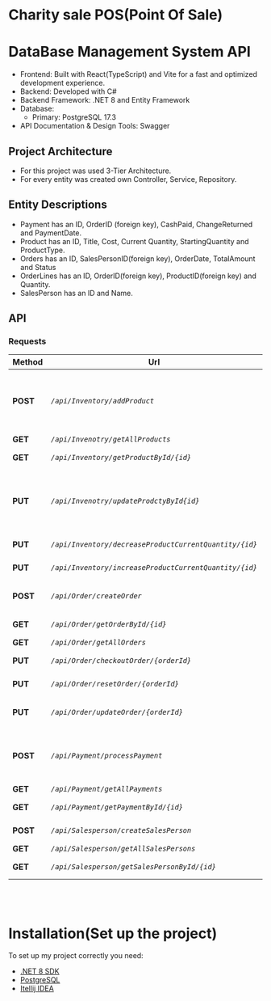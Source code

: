 # Charity sale POS(Point Of Sale)

# DataBase Management System API

- Frontend: Built with React(TypeScript) and Vite for a fast and optimized development experience.
- Backend: Developed with C#
- Backend Framework: .NET 8 and Entity Framework
- Database:
    - Primary: PostgreSQL 17.3
- API Documentation & Design Tools: Swagger

## Project Architecture

- For this project was used 3-Tier Architecture.
- For every entity was created own Controller, Service, Repository.

## Entity Descriptions

- Payment has an ID, OrderID (foreign key), CashPaid, ChangeReturned and PaymentDate.
- Product has an ID, Title, Cost, Current Quantity, StartingQuantity and ProductType.
- Orders has an ID, SalesPersonID(foreign key), OrderDate, TotalAmount and Status
- OrderLines has an ID, OrderID(foreign key), ProductID(foreign key) and Quantity.
- SalesPerson has an ID and Name.

## API

### Requests

| Method   | Url                                                    | Passing Properties                                                                                                    | Description                         | Controllers |
|----------|--------------------------------------------------------|-----------------------------------------------------------------------------------------------------------------------|-------------------------------------|-------------|
| **POST** | _`/api/Inventory/addProduct`_                          | JSON {"id": 0 , "title": "string", "cost": 0, "productType": "Baking/SecondHand", "startingQuantity": 0, "currentQuantity": 0 }  | Add new product(Baking/SecondHand)                    | Inventory   |
| **GET**  | _`/api/Invenotry/getAllProducts`_                      | -                                                                                                                     | Get list of all products            | Inventory   |
| **GET**  | _`/api/Inventory/getProductById/{id}`_                 | JSON {"id": "number" }                                                                                                | Get product by ID                   | Inventory   |
| **PUT**  | _`/api/Invenotry/updateProdctyById{id}`_               | JSON {"id": 0 , "title": "string", "cost": 0, "productType": "Baking/SecondHand", "startingQuantity": 0,  "currentQuantity": 0 } | Update an existing Product          | Inventory   |
| **PUT**  | _`/api/Inventory/decreaseProductCurrentQuantity/{id}`_ | JSON {"id": "number" }                                                                                                | Decrease CurrentQuantity of Product | Inventory   |
| **PUT**  | _`/api/Inventory/increaseProductCurrentQuantity/{id}`_ | JSON {"id": "number" }                                                                                                | Increase CurrentQuantity of Product | Inventory   |
| **POST** | _`/api/Order/createOrder`_                             | JSON { there's pretty complex one so u can check it in Swagger ;) }                                                   | Creating a new order                | Order       |
| **GET**  | _`/api/Order/getOrderById/{id}`_                       | JSON {"id": "number" }                                                                                                | Get order by ID                     | Order       |
| **GET**  | _`/api/Order/getAllOrders`_                            | -                                                                                                                     | Return a list of orders             | Order       |
| **PUT**  | _`/api/Order/checkoutOrder/{orderId}`_                 | JSON {"orderId" + cashPaid: 0}                                                                                        | Checkout the order                  | Order       |
| **PUT**  | _`/api/Order/resetOrder/{orderId}`_                    | JSON {"orderId": "number" }                                                                                           | Reset the order                     | Order       |
| **PUT**  | _`/api/Order/updateOrder/{orderId}`_                   | JSON { there's pretty complex one so u can check it in Swagger ;) }                                                   | Update an existing order            | Order       |
| **POST** | _`/api/Payment/processPayment`_                        | JSON { "id": 0, "orderId": 0, "cashPaid": 0, "changeReturned": 0, "paymentDate": "Date"                               | Process the payment                 | Payment     |
| **GET**  | _`/api/Payment/getAllPayments`_                        | -                                                                                                                     | Get all payments                    | Payment     |
| **GET**  | _`/api/Payment/getPaymentById/{id}`_                   | JSON {"id": "number" }                                                                                                | Get payment by ID                   | Payment     |
| **POST** | _`/api/Salesperson/createSalesPerson`_                 | JSON {"id": 0, "name": "string"  }                                                                                    | Add new salesperson                 | Salesperson |
| **GET**  | _`/api/Salesperson/getAllSalesPersons`_                | -                                                                                                                     | Return a list of salespersons       | Salesperson |
| **GET**  | _`/api/Salesperson/getSalesPersonById/{id}`_           | JSON {"id": "number" }                                                                                                | Get salesperson by ID               | Salesperson |

<br><br>

# Installation(Set up the project)

To set up my project correctly you need:
- [.NET 8 SDK](https://dotnet.microsoft.com/ru-ru/download/dotnet/8.0)
- [PostgreSQL](https://www.postgresql.org/download/)
- [Itellij IDEA](https://www.jetbrains.com/idea/download/?section=windows)
